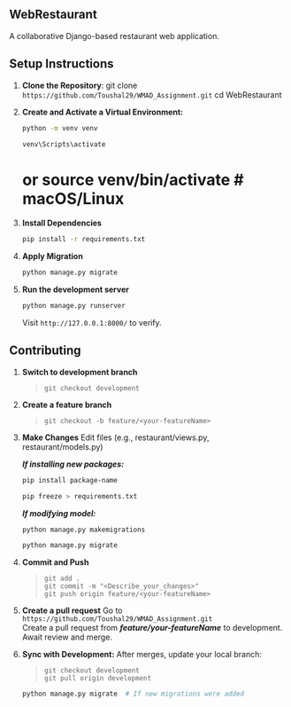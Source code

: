 ## WebRestaurant
A collaborative Django-based restaurant web application.

## Setup Instructions
1. **Clone the Repository**:
   git clone `https://github.com/Toushal29/WMAD_Assignment.git`
   cd WebRestaurant

2. **Create and Activate a Virtual Environment:**
    ```bash
    python -m venv venv
    ```
    ```bash
    venv\Scripts\activate
    ```
    # or source venv/bin/activate  # macOS/Linux

3. **Install Dependencies**
    ```bash
    pip install -r requirements.txt
    ```

4. **Apply Migration**
    ```bash
    python manage.py migrate
    ```

5. **Run the development server**
    ```bash
    python manage.py runserver
    ```

    Visit `http://127.0.0.1:8000/` to verify.


## Contributing
1. **Switch to development branch**
    > `git checkout development`

2. **Create a feature branch**
    > `git checkout -b feature/<your-featureName>`

3. **Make Changes**
    Edit files (e.g., restaurant/views.py, restaurant/models.py)

    ***If installing new packages:***
    <br>
    ```bash
    pip install package-name
    ```

    ```bash
    pip freeze > requirements.txt
    ```

    ***If modifying model:***
    <br>
    ```bash
    python manage.py makemigrations
    ```

    ```bash
    python manage.py migrate
    ```

4. **Commit and Push**
    > `git add .`<br>
    > `git commit -m "<Describe_your_changes>"`<br>
    > `git push origin feature/<your-featureName>`<br>

5. **Create a pull request**
    Go to `https://github.com/Toushal29/WMAD_Assignment.git`<br>
    Create a pull request from ***feature/your-featureName*** to development.<br>
    Await review and merge.

6. **Sync with Development:**
    After merges, update your local branch:<bt>
    > `git checkout development`<br>
    > `git pull origin development`<br>
    
    ```bash
    python manage.py migrate  # If new migrations were added
    ```
